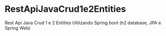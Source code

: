 # RestApiJavaCrud1e2Entities
Rest Api Java Crud 1 e 2 Entities
Utilizando Spring boot (h2 database, JPA e Spring Web)
